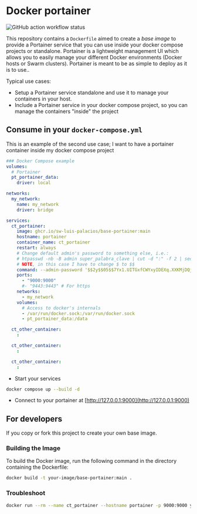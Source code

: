 # Docker portainer

![GitHub action workflow status](https://github.com/SW-Luis-Palacios/base-portainer/actions/workflows/docker-publish.yml/badge.svg)

This repository contains a `Dockerfile` aimed to create a *base image* to provide a Portainer service that you can use inside your docker compose projects or standalone. Portainer is a lightweight management UI which allows you to easily manage your different Docker environments (Docker hosts or Swarm clusters). Portainer is meant to be as simple to deploy as it is to use..

Typical use cases:

- Setup a Portainer service standalone and use it to manage your containers in your host.
- Include a Portainer service in your docker compose project, so you can manage the containers "inside" the project

## Consume in your `docker-compose.yml`

This is an example of the second use case; I want to have a portainer container inside my docker compose project

```yaml
### Docker Compose example
volumes:
  # Portainer
  pt_portainer_data:
    driver: local

networks:
  my_network:
    name: my_network
    driver: bridge

services:
  ct_portainer:
    image: ghcr.io/sw-luis-palacios/base-portainer:main
    hostname: portainer
    container_name: ct_portainer
    restart: always
    # Change default admin's password to something else, i.e.:
    # htpasswd -nb -B admin super_palabra_clave | cut -d ":" -f 2 | sed 's/\$/\$\$/g'
    # NOTE, in this case I have to change $ to $$
    command: --admin-password '$$2y$$05$$7Yx1.UITGxfCWYxyIDEXq.XXKMjDQjjYIrT7TAVrB2Fow9BsVlhpe'
    ports:
      - "9000:9000"
      #- "9443:9443" # For https
    networks:
      - my_network
    volumes:
      # Access to docker's internals
      - /var/run/docker.sock:/var/run/docker.sock
      - pt_portainer_data:/data

  ct_other_container:
    :

  ct_other_container:
    :

  ct_other_container:
    :
```

- Start your services

```sh
docker compose up --build -d
```

- Connect to your portainer at [http://127.0.0.1:9000](http://127.0.0.1:9000)

## For developers

If you copy or fork this project to create your own base image.

### Building the Image

To build the Docker image, run the following command in the directory containing the Dockerfile:

```sh
docker build -t your-image/base-portainer:main .
```

### Troubleshoot

```sh
docker run --rm --name ct_portainer --hostname portainer -p 9000:9000 your-image/base-portainer:main
```
